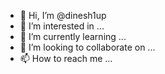 - 👋 Hi, I’m @dinesh1up
- 👀 I’m interested in ...
- 🌱 I’m currently learning ...
- 💞️ I’m looking to collaborate on ...
- 📫 How to reach me ...

<!---
dinesh1up/dinesh1up is a ✨ special ✨ repository because its `README.md` (this file) appears on your GitHub profile.
You can click the Preview link to take a look at your changes.
--->
